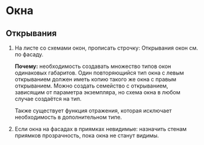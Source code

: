 # Окна

## Открывания
1. На листе со схемами окон, прописать строчку:
Открывания окон см. по фасаду. 

    **Почему:**
    необходимость создавать множество типов окон одинаковых габаритов.
    Один повторяющийся тип окна с левым открыванием 
    должен иметь копию такого же окна с правым открыванием.
    Можно создать семейство с открыванием, зависящим от параметра экземпляра,
    но схема окна в любом случае создаётся на тип.
    
    Также существует функция отражения, которая исключает необходимость в дополнительном
    типе.  

2. Если окна на фасадах в приямках невидимые: 
назначить стенам приямков прозрачность, пока окна не станут видимы.
